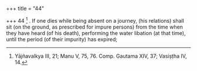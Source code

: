 +++
title = "44"

+++
44 [^15] . If one dies while being absent on a journey, (his relations) shall sit (on the ground, as prescribed for impure persons) from the time when they have heard (of his death), performing the water libation (at that time), until the period (of their impurity) has expired;


[^15]:  Yājñavalkya III, 21; Manu V, 75, 76. Comp. Gautama XIV, 37; Vasiṣṭha IV, 14.
